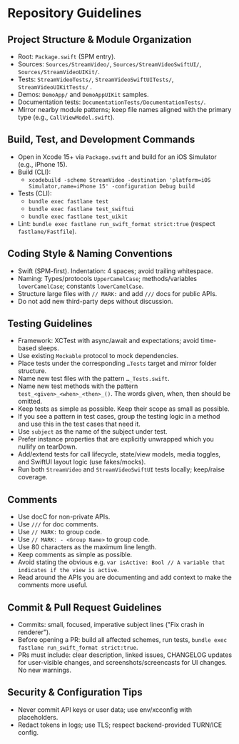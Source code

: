 # Repository Guidelines

## Project Structure & Module Organization
- Root: `Package.swift` (SPM entry).
- Sources: `Sources/StreamVideo/`, `Sources/StreamVideoSwiftUI/`, `Sources/StreamVideoUIKit/`.
- Tests: `StreamVideoTests/`, `StreamVideoSwiftUITests/`, `StreamVideoUIKitTests/` .
- Demos: `DemoApp/` and `DemoAppUIKit` samples.
- Documentation tests: `DocumentationTests/DocumentationTests/`.
- Mirror nearby module patterns; keep file names aligned with the primary type (e.g., `CallViewModel.swift`).

## Build, Test, and Development Commands
- Open in Xcode 15+ via `Package.swift` and build for an iOS Simulator (e.g., iPhone 15).
- Build (CLI):
  - `xcodebuild -scheme StreamVideo -destination 'platform=iOS Simulator,name=iPhone 15' -configuration Debug build`
- Tests (CLI):
  - `bundle exec fastlane test`
  - `bundle exec fastlane test_swiftui`
  - `bundle exec fastlane test_uikit`
- Lint: `bundle exec fastlane run_swift_format strict:true` (respect `fastlane/Fastfile`).

## Coding Style & Naming Conventions
- Swift (SPM-first). Indentation: 4 spaces; avoid trailing whitespace.
- Naming: Types/protocols `UpperCamelCase`; methods/variables `lowerCamelCase`; constants `lowerCamelCase`.
- Structure large files with `// MARK:` and add `///` docs for public APIs.
- Do not add new third-party deps without discussion.

## Testing Guidelines
- Framework: XCTest with async/await and expectations; avoid time-based sleeps.
- Use existing `Mockable` protocol to mock dependencies.
- Place tests under the corresponding `…Tests` target and mirror folder structure.
- Name new test files with the pattern `…_Tests.swift`.
- Name new test methods with the pattern `test_<given>_<when>_<then>_()`. The words given, when, then should be omitted.
- Keep tests as simple as possible. Keep their scope as small as possible.
- If you see a pattern in test cases, group the testing logic in a method and use this in the test cases that need it.
- Use `subject` as the name of the subject under test.
- Prefer instance properties that are explicitly unwrapped which you nullify on tearDown. 
- Add/extend tests for call lifecycle, state/view models, media toggles, and SwiftUI layout logic (use fakes/mocks).
- Run both `StreamVideo` and `StreamVideoSwiftUI` tests locally; keep/raise coverage.

## Comments
- Use docC for non-private APIs.
- Use `///` for doc comments.
- Use `// MARK:` to group code.
- Use `// MARK: - <Group Name>` to group code.
- Use 80 characters as the maximum line length.
- Keep comments as simple as possible.
- Avoid stating the obvious e.g. `var isActive: Bool // A variable that indicates if the view is active`.
- Read around the APIs you are documenting and add context to make the comments more useful.

## Commit & Pull Request Guidelines
- Commits: small, focused, imperative subject lines ("Fix crash in renderer").
- Before opening a PR: build all affected schemes, run tests, `bundle exec fastlane run_swift_format strict:true`.
- PRs must include: clear description, linked issues, CHANGELOG updates for user-visible changes, and screenshots/screencasts for UI changes. No new warnings.

## Security & Configuration Tips
- Never commit API keys or user data; use env/xcconfig with placeholders.
- Redact tokens in logs; use TLS; respect backend-provided TURN/ICE config.
